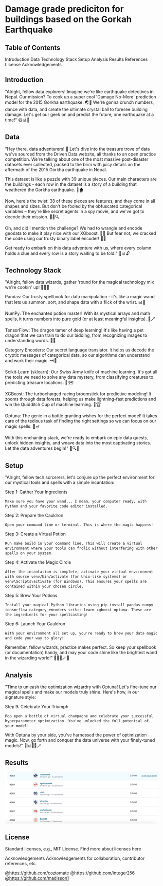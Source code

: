 # Damage grade prediciton for buildings based on the Gorkah Earthquake


## Table of Contents

Introduction
Data
Technology Stack
Setup
Analysis
Results
References
License
Acknowledgements

## Introduction


"Alright, fellow data explorers! Imagine we're like earthquake detectives in Nepal. Our mission? To cook up a super cool 'Damage No-More' prediction model for the 2015 Gorkha earthquake. 🌏🔮 We're gonna crunch numbers, dance with data, and create the ultimate crystal ball to foresee building damage. Let's get our geek on and predict the future, one earthquake at a time!" 😄📊🏢

## Data

"Hey there, data adventurers! 🌟 Let's dive into the treasure trove of data we've sourced from the Driven Data website, all thanks to an open practice competition. We're talking about one of the most massive post-disaster datasets ever collected, packed to the brim with juicy details on the aftermath of the 2015 Gorkha earthquake in Nepal.

This dataset is like a puzzle with 39 unique pieces. Our main characters are the buildings - each row in the dataset is a story of a building that weathered the Gorkha earthquake. 🏢🏚️

Now, here's the twist: 38 of these pieces are features, and they come in all shapes and sizes. But don't be fooled by the obfuscated categorical variables – they're like secret agents in a spy movie, and we've got to decode their mission. 🕵️‍♂️🔍

Oh, and did I mention the challenge? We had to wrangle and encode geodata to make it play nice with our XGboost. 🤖🌐 But fear not, we cracked the code using our trusty binary label encoder! 💪💾

Get ready to embark on this data adventure with us, where every column holds a clue and every row is a story waiting to be told!" 🚀📊🔓




## Technology Stack

"Alright, fellow data wizards, gather 'round for the magical technology mix we're cookin' up! 🧙‍♂️✨

Pandas: Our trusty spellbook for data manipulation – it's like a magic wand that lets us summon, sort, and shape data with a flick of the wrist. 📊🔮

NumPy: The enchanted potion master! With its mystical arrays and math spells, it turns numbers into pure gold (or at least meaningful insights). 🧪🪄

TensorFlow: The dragon tamer of deep learning! It's like having a pet dragon that we can train to do our bidding, from recognizing images to understanding words. 🐉🤖

Category Encoders: Our secret language translator. It helps us decode the cryptic messages of categorical data, so our algorithms can understand and work their magic. 🗝️🤫

Scikit-Learn (sklearn): Our Swiss Army knife of machine learning. It's got all the tools we need to solve any data mystery, from classifying creatures to predicting treasure locations. 🦉🗺️

XGBoost: The turbocharged racing broomstick for predictive modeling! It zooms through data forests, helping us make lightning-fast predictions and win the Quidditch Cup of machine learning. 🏇🏆

Optuna: The genie in a bottle granting wishes for the perfect model! It takes care of the tedious task of finding the right settings so we can focus on our magic spells. 🧞🪔

With this enchanting stack, we're ready to embark on epic data quests, unlock hidden insights, and weave data into the most captivating stories. Let the data adventures begin!" 🌟🔍📜



## Setup

"Alright, fellow tech sorcerers, let's conjure up the perfect environment for our mystical tools and spells with a simple incantation:

Step 1: Gather Your Ingredients

    Make sure you have your wand... I mean, your computer ready, with Python and your favorite code editor installed.

Step 2: Prepare the Cauldron

    Open your command line or terminal. This is where the magic happens!

Step 3: Create a Virtual Potion

    Run make build in your command line. This will create a virtual environment where your tools can frolic without interfering with other spells on your system.

Step 4: Activate the Magic Circle

    After the incantation is complete, activate your virtual environment with source venv/bin/activate (for Unix-like systems) or venv\Scripts\activate (for Windows). This ensures your spells are contained within your chosen circle.

Step 5: Brew Your Potions

    Install your magical Python libraries using pip install pandas numpy tensorflow category_encoders scikit-learn xgboost optuna. These are the ingredients for your spellcasting!

Step 6: Launch Your Cauldron

    With your environment all set up, you're ready to brew your data magic and code your way to glory!

Remember, fellow wizards, practice makes perfect. So keep your spellbook (or documentation) handy, and may your code shine like the brightest wand in the wizarding world!" 🧙‍♀️🌟🪄📜



## Analysis



"Time to unleash the optimization wizardry with Optuna! Let's fine-tune our magical spells and make our models truly shine. Here's how, in our signature style:

Step 9: Celebrate Your Triumph

    Pop open a bottle of virtual champagne and celebrate your successful hyperparameter optimization. You've unlocked the full potential of your model!

With Optuna by your side, you've harnessed the power of optimization magic. Now, go forth and conquer the data universe with your finely-tuned models!" 🌟📊🧙‍♂️🪄

## Results

![Image](./Images/result.png)


## License

Standard licenses, e.g., MIT License. Find more about licenses here

Acknowledgements
Acknowledgements for collaboration, contributor references, etc.

@https://github.com/coztomate
@https://github.com/integer256
@https://github.com/madisson1